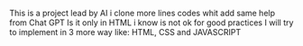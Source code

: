 This is a project lead by AI i clone more lines codes whit add same help from Chat GPT
Is it only in HTML i know is not ok for good practices 
I will try to implement in 3 more way like: HTML, CSS and JAVASCRIPT
